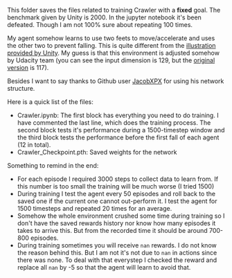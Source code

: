This folder saves the files related to training Crawler with a **fixed** goal. The benchmark given by Unity is 2000. In the jupyter notebook it's been defeated. Though I am not $100\%$ sure about repeating 100 times. 

My agent somehow learns to use two feets to move/accelerate and uses the other two to prevent falling. This is quite different from the [illustration provided by Unity](https://www.youtube.com/watch?v=ftLliaeooYI&feature=youtu.be). My guess is that this environment is adjusted somehow by Udacity team (you can see the input dimension is 129, but the [original version](https://github.com/Unity-Technologies/ml-agents/blob/master/docs/Learning-Environment-Examples.md#crawler) is 117).

Besides I want to say thanks to Github user [JacobXPX](https://github.com/JacobXPX/Crawler_using_PPO) for using his network structure.

Here is a quick list of the files:
  * Crawler.ipynb: The first block has everything you need to do training. I have commented the last line, which does the training process. The second block tests it's performance during a 1500-timestep window and the third block tests the performance before the first fall of each agent (12 in total).
  * Crawler_Checkpoint.pth: Saved weights for the network

Something to remind in the end:
  * For each episode I required 3000 steps to collect data to learn from. If this number is too small the training will be much worse (I tried 1500)
  * During training I test the agent every 50 episodes and roll back to the saved one if the current one cannot out-perform it. I test the agent for 1500 timesteps and repeated 20 times for an average.
  * Somehow the whole environment crushed some time during training so I don't have the saved rewards history nor know how many episodes it takes to arrive this. But from the recorded time it should be around 700-800 episodes.
  * During training sometimes you will receive ```nan``` rewards. I do not know the reason behind this. But I am not it's not due to ```nan``` in actions since there was none. To deal with that everystep I checked the reward and replace all ```nan``` by -5 so that the agent will learn to avoid that.
